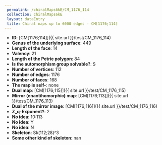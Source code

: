 ```yaml
--- 
 permalink: /chiralMaps6kE/CM_1176_114 
 collection: chiralMaps6kE
 layout: dataEntry
 title: Chiral maps up to 6000 edges - CM[1176;114]
---
```


- **ID**: [CM[1176;114]]({{ site.url }}/test/CM_1176_114)
- **Genus of the underlying surface**: 449
- **Length of the face**: 14
- **Valency**: 21
- **Length of the Petrie polygon**: 84
- **Is the automorphism group solvable?**: S
- **Number of vertices**: 112
- **Number of edges**: 1176
- **Number of faces**: 168
- **The map is self-**: none
- **Dual map**: [CM[1176;115]]({{ site.url }}/test/CM_1176_115)
- **Mirror (enantihomorphic) map**: [CM[1176;113]]({{ site.url }}/test/CM_1176_113)
- **Dual of the mirror image**: [CM[1176;116]]({{ site.url }}/test/CM_1176_116)
- **Z_q-Exponent?**: 2
- **No idea**:  10:113
- **No idea**: Y
- **No idea**: N
- **Skeleton**: Sk(112;28)^3
- **Some other kind of skeleton**: nan
